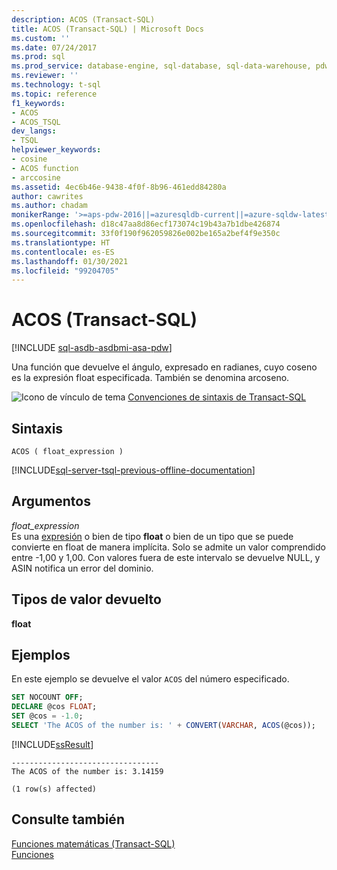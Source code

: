 ```yaml
---
description: ACOS (Transact-SQL)
title: ACOS (Transact-SQL) | Microsoft Docs
ms.custom: ''
ms.date: 07/24/2017
ms.prod: sql
ms.prod_service: database-engine, sql-database, sql-data-warehouse, pdw
ms.reviewer: ''
ms.technology: t-sql
ms.topic: reference
f1_keywords:
- ACOS
- ACOS_TSQL
dev_langs:
- TSQL
helpviewer_keywords:
- cosine
- ACOS function
- arccosine
ms.assetid: 4ec6b46e-9438-4f0f-8b96-461edd84280a
author: cawrites
ms.author: chadam
monikerRange: '>=aps-pdw-2016||=azuresqldb-current||=azure-sqldw-latest||>=sql-server-2016||>=sql-server-linux-2017||=azuresqldb-mi-current'
ms.openlocfilehash: d18c47aa8d86ecf173074c19b43a7b1dbe426874
ms.sourcegitcommit: 33f0f190f962059826e002be165a2bef4f9e350c
ms.translationtype: HT
ms.contentlocale: es-ES
ms.lasthandoff: 01/30/2021
ms.locfileid: "99204705"
---
```

# <a name="acos-transact-sql"></a>ACOS (Transact-SQL)
[!INCLUDE [sql-asdb-asdbmi-asa-pdw](../../includes/applies-to-version/sql-asdb-asdbmi-asa-pdw.md)]

Una función que devuelve el ángulo, expresado en radianes, cuyo coseno es la expresión float especificada. También se denomina arcoseno.
  
![Icono de vínculo de tema](../../database-engine/configure-windows/media/topic-link.gif "Icono de vínculo de tema") [Convenciones de sintaxis de Transact-SQL](../../t-sql/language-elements/transact-sql-syntax-conventions-transact-sql.md)
  
## <a name="syntax"></a>Sintaxis  
  
```syntaxsql
ACOS ( float_expression )  
```  
  
[!INCLUDE[sql-server-tsql-previous-offline-documentation](../../includes/sql-server-tsql-previous-offline-documentation.md)]

## <a name="arguments"></a>Argumentos
*float_expression*  
Es una [expresión](../../t-sql/language-elements/expressions-transact-sql.md) o bien de tipo **float** o bien de un tipo que se puede convierte en float de manera implícita. Solo se admite un valor comprendido entre -1,00 y 1,00. Con valores fuera de este intervalo se devuelve NULL, y ASIN notifica un error del dominio.
  
## <a name="return-types"></a>Tipos de valor devuelto  
**float**
  
## <a name="examples"></a>Ejemplos  
En este ejemplo se devuelve el valor `ACOS` del número especificado.
  
```sql
SET NOCOUNT OFF;  
DECLARE @cos FLOAT;  
SET @cos = -1.0;  
SELECT 'The ACOS of the number is: ' + CONVERT(VARCHAR, ACOS(@cos));  
```  
  
[!INCLUDE[ssResult](../../includes/ssresult-md.md)]
  
```
---------------------------------   
The ACOS of the number is: 3.14159   
  
(1 row(s) affected)  
```  
  
## <a name="see-also"></a>Consulte también
[Funciones matemáticas &#40;Transact-SQL&#41;](../../t-sql/functions/mathematical-functions-transact-sql.md)  
[Funciones](../../t-sql/functions/functions.md)
  
  

